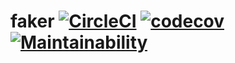 # faker [![CircleCI](https://circleci.com/gh/Frederick-S/faker.svg?style=shield)](https://circleci.com/gh/Frederick-S/faker) [![codecov](https://codecov.io/gh/Frederick-S/faker/branch/master/graph/badge.svg)](https://codecov.io/gh/Frederick-S/faker) [![Maintainability](https://api.codeclimate.com/v1/badges/919bac46411c60085351/maintainability)](https://codeclimate.com/github/Frederick-S/faker/maintainability)
